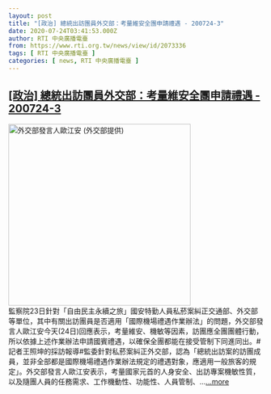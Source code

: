 ```yaml
---
layout: post
title: "[政治] 總統出訪團員外交部：考量維安全團申請禮遇 - 200724-3"
date: 2020-07-24T03:41:53.000Z
author: RTI 中央廣播電臺
from: https://www.rti.org.tw/news/view/id/2073336
tags: [ RTI 中央廣播電臺 ]
categories: [ news, RTI 中央廣播電臺 ]
---
```

<!--1595562113000-->
[[政治] 總統出訪團員外交部：考量維安全團申請禮遇 - 200724-3](https://www.rti.org.tw/news/view/id/2073336)
------

<div>
<img src="https://static.rti.org.tw/assets/thumbnails/2020/04/16/e84f4f4f401d74c89fac2a35273d02c0.jpg" width="360" alt="外交部發言人歐江安 (外交部提供)" title="外交部發言人歐江安 (外交部提供)"><br>監察院23日針對「自由民主永續之旅」國安特勤人員私菸案糾正交通部、外交部等單位，其中有關出訪團員是否適用「國際機場禮遇作業辦法」的問題，外交部發言人歐江安今天(24日)回應表示，考量維安、機敏等因素，訪團應全團團體行動，所以依據上述作業辦法申請國賓禮遇，以確保全團都能在接受管制下同進同出。#記者王照坤的採訪報導#監委針對私菸案糾正外交部，認為「總統出訪案的訪團成員，並非全部都是國際機場禮遇作業辦法規定的禮遇對象，應適用一般旅客的規定」。外交部發言人歐江安表示，考量國家元首的人身安全、出訪專案機敏性質，以及隨團人員的任務需求、工作機動性、功能性、人員管制、...<a target="_blank" href="https://www.rti.org.tw/news/view/id/2073336">...more</a>
</div>

